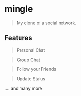 # mingle
>My clone of a social network.

## Features
> Personal Chat

> Group Chat

> Follow your Friends

> Update Status

.... and many more
